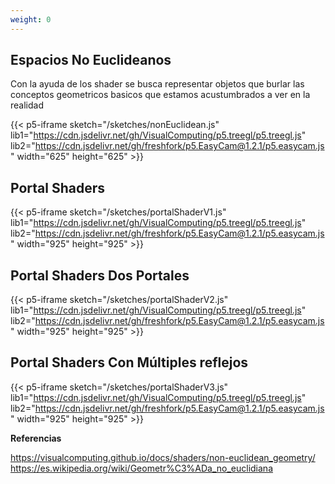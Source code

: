 ```yaml
---
weight: 0
---
```


## Espacios No Euclideanos

Con la ayuda de los shader se busca representar objetos que burlar las conceptos geometricos basicos que estamos acustumbrados a ver en la realidad

{{< p5-iframe sketch="/sketches/nonEuclidean.js" lib1="https://cdn.jsdelivr.net/gh/VisualComputing/p5.treegl/p5.treegl.js" lib2="https://cdn.jsdelivr.net/gh/freshfork/p5.EasyCam@1.2.1/p5.easycam.js" width="625" height="625" >}}


## Portal Shaders

{{< p5-iframe sketch="/sketches/portalShaderV1.js" lib1="https://cdn.jsdelivr.net/gh/VisualComputing/p5.treegl/p5.treegl.js" lib2="https://cdn.jsdelivr.net/gh/freshfork/p5.EasyCam@1.2.1/p5.easycam.js" width="925" height="925" >}}

## Portal Shaders Dos Portales

{{< p5-iframe sketch="/sketches/portalShaderV2.js" lib1="https://cdn.jsdelivr.net/gh/VisualComputing/p5.treegl/p5.treegl.js" lib2="https://cdn.jsdelivr.net/gh/freshfork/p5.EasyCam@1.2.1/p5.easycam.js" width="925" height="925" >}}

## Portal Shaders Con Múltiples reflejos

{{< p5-iframe sketch="/sketches/portalShaderV3.js" lib1="https://cdn.jsdelivr.net/gh/VisualComputing/p5.treegl/p5.treegl.js" lib2="https://cdn.jsdelivr.net/gh/freshfork/p5.EasyCam@1.2.1/p5.easycam.js" width="925" height="925" >}}

**Referencias**

https://visualcomputing.github.io/docs/shaders/non-euclidean_geometry/
https://es.wikipedia.org/wiki/Geometr%C3%ADa_no_euclidiana